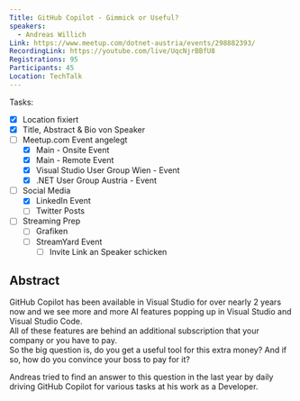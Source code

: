 ```yaml
---
Title: GitHub Copilot - Gimmick or Useful?
speakers:
  - Andreas Willich
Link: https://www.meetup.com/dotnet-austria/events/298882393/
RecordingLink: https://youtube.com/live/UqcNjrBBfU8
Registrations: 95
Participants: 45
Location: TechTalk
---
```

Tasks:
- [x] Location fixiert
- [x] Title, Abstract & Bio von Speaker
- [ ] Meetup.com Event angelegt
	- [x] Main - Onsite Event
	- [x] Main - Remote Event
	- [x] Visual Studio User Group Wien - Event
	- [x] .NET User Group Austria - Event
- [ ] Social Media
	- [x] LinkedIn Event
	- [ ] Twitter Posts
- [ ] Streaming Prep
	- [ ] Grafiken
	- [ ] StreamYard Event
		- [ ] Invite Link an Speaker schicken

## Abstract
GitHub Copilot has been available in Visual Studio for over nearly 2 years now and we see more and more AI features popping up in Visual Studio and Visual Studio Code.  
All of these features are behind an additional subscription that your company or you have to pay.  
So the big question is, do you get a useful tool for this extra money? And if so, how do you convince your boss to pay for it?

Andreas tried to find an answer to this question in the last year by daily driving GitHub Copilot for various tasks at his work as a Developer.